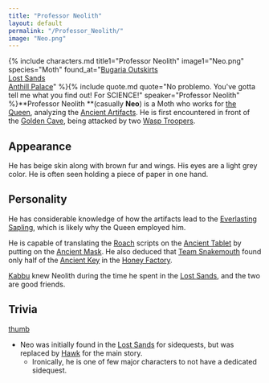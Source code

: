 ```yaml
---
title: "Professor Neolith"
layout: default
permalink: "/Professor_Neolith/"
image: "Neo.png"
---
```

{% include characters.md title1="Professor Neolith" image1="Neo.png" species="Moth" found_at="[Bugaria Outskirts](/Bugaria_Outskirts)<br>[Lost Sands](/Lost_Sands)<br>[Anthill Palace](/Anthill_Palace)" %}{% include quote.md quote="No problemo. You've gotta tell me what you find out! For SCIENCE!" speaker="Professor Neolith" %}**Professor Neolith **(casually **Neo**) is a Moth who works for [the Queen](/Queen_Elizant_II), analyzing the [Ancient Artifacts](/Ancient_Artifacts). He is first encountered in front of the [Golden Cave](/Golden_Cave), being attacked by two [Wasp Troopers](/Wasp_Trooper).

## Appearance
He has beige skin along with brown fur and wings. His eyes are a light grey color. He is often seen holding a piece of paper in one hand.

## Personality
He has considerable knowledge of how the artifacts lead to the [Everlasting Sapling](/Everlasting_Sapling), which is likely why the Queen employed him.

He is capable of translating the [Roach](/Roach) scripts on the [Ancient Tablet](/Ancient_Artifacts#Ancient_Tablet) by putting on the [Ancient Mask](/Ancient_Artifacts#Ancient_Mask). He also deduced that [Team Snakemouth](/Team_Snakemouth) found only half of the [Ancient Key](/Ancient_Artifacts#Ancient_Key) in the [Honey Factory](/Honey_Factory).

[Kabbu](/Kabbu) knew Neolith during the time he spent in the [Lost Sands](/Lost_Sands), and the two are good friends.

## Trivia
[thumb](/File:Lostsands.png)
* Neo was initially found in the [Lost Sands](/Lost_Sands) for sidequests, but was replaced by [Hawk](/Hawk) for the main story.
    * Ironically, he is one of few major characters to not have a dedicated sidequest.
